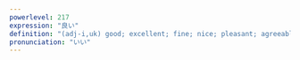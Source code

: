 ```yaml
---
powerlevel: 217
expression: "良い"
definition: "(adj-i,uk) good; excellent; fine; nice; pleasant; agreeable; sufficient (can be used to turn down an offer); ready; prepared; profitable (e.g. deal, business offer, etc.); (P)"
pronunciation: "いい"
---
```

